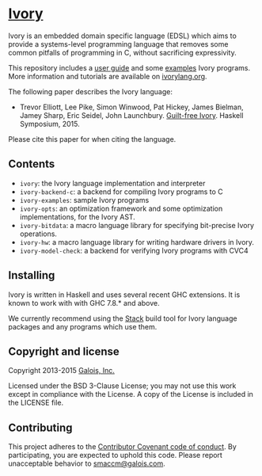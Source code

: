 # [Ivory][ivory]

Ivory is an embedded domain specific language (EDSL) which aims to provide
a systems-level programming language that removes some common pitfalls of
programming in C, without sacrificing expressivity.

This repository includes a [user guide][userguide] and some
[examples][examples] Ivory programs. More information and tutorials are
available on [ivorylang.org](http://ivorylang.org).

The following paper describes the Ivory language:

* Trevor Elliott, Lee Pike, Simon Winwood, Pat Hickey, James Bielman, Jamey
  Sharp, Eric Seidel, John
  Launchbury. [Guilt-free Ivory](https://github.com/GaloisInc/ivory/blob/master/ivory-paper/ivory.pdf). Haskell
  Symposium, 2015.

Please cite this paper for when citing the language.

## Contents

* `ivory`: the Ivory language implementation and interpreter
* `ivory-backend-c`: a backend for compiling Ivory programs to C
* `ivory-examples`: sample Ivory programs
* `ivory-opts`: an optimization framework and some optimization
  implementations, for the Ivory AST.
* `ivory-bitdata`: a macro language library for specifying bit-precise
  Ivory operations.
* `ivory-hw`: a macro language library for writing hardware drivers
  in Ivory.
* `ivory-model-check`: a backend for verifying Ivory programs with CVC4

## Installing

Ivory is written in Haskell and uses several recent GHC extensions.  It is known
to work with with GHC 7.8.* and above.

We currently recommend using the [Stack][stack] build tool for Ivory language
packages and any programs which use them.

## Copyright and license
Copyright 2013-2015 [Galois, Inc.][galois]

Licensed under the BSD 3-Clause License; you may not use this work except in
compliance with the License. A copy of the License is included in the LICENSE
file.

[ivory]: http://github.com/GaloisInc/ivory
[userguide]: http://github.com/GaloisInc/ivory/blob/master/ivory/user-guide.md
[examples]: http://github.com/GaloisInc/ivory/tree/master/ivory-examples/examples
[stack]: http://www.haskellstack.org/
[galois]: http://galois.com

## Contributing

This project adheres to the
[Contributor Covenant code of conduct](CODE_OF_CONDUCT.md).
By participating, you are expected to uphold this code. Please report unacceptable
behavior to [smaccm@galois.com](mailto:smaccm@galois.com).
